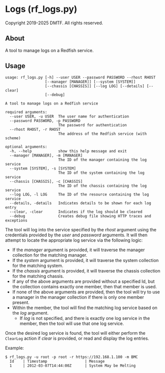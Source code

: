 # Logs (rf_logs.py)

Copyright 2019-2025 DMTF.  All rights reserved.

## About

A tool to manage logs on a Redfish service.

## Usage

```
usage: rf_logs.py [-h] --user USER --password PASSWORD --rhost RHOST
                  [--manager [MANAGER]] [--system [SYSTEM]]
                  [--chassis [CHASSIS]] [--log LOG] [--details] [--clear]
                  [--debug]

A tool to manage logs on a Redfish service

required arguments:
  --user USER, -u USER  The user name for authentication
  --password PASSWORD, -p PASSWORD
                        The password for authentication
  --rhost RHOST, -r RHOST
                        The address of the Redfish service (with scheme)

optional arguments:
  -h, --help            show this help message and exit
  --manager [MANAGER], -m [MANAGER]
                        The ID of the manager containing the log service
  --system [SYSTEM], -s [SYSTEM]
                        The ID of the system containing the log service
  --chassis [CHASSIS], -c [CHASSIS]
                        The ID of the chassis containing the log service
  --log LOG, -l LOG     The ID of the resource containing the log service
  --details, -details   Indicates details to be shown for each log entry
  --clear, -clear       Indicates if the log should be cleared
  --debug               Creates debug file showing HTTP traces and exceptions
```

The tool will log into the service specified by the *rhost* argument using the credentials provided by the *user* and *password* arguments.
It will then attempt to locate the appropriate log service via the following logic:

* If the *manager* argument is provided, it will traverse the manager collection for the matching manager.
* If the *system* argument is provided, it will traverse the system collection for the matching system.
* If the *chassis* argument is provided, it will traverse the chassis collection for the matching chassis.
* If any of the above arguments are provided without a specified Id, but the collection contains exactly one member, then that member is used.
* If none of the above arguments are provided, then the tool will try to use a manager in the manager collection if there is only one member present.
* Within the member, the tool will find the matching log service based on the *log* argument.
    * If *log* is not specified, and there is exactly one log service in the member, then the tool will use that one log service.

Once the desired log service is found, the tool will either perform the `ClearLog` action if *clear* is provided, or read and display the log entries.

Example:

```
$ rf_logs.py -u root -p root -r https://192.168.1.100 -m BMC
  Id    | Timestamp                 | Message
  1     | 2012-03-07T14:44:00Z      | System May be Melting
```
